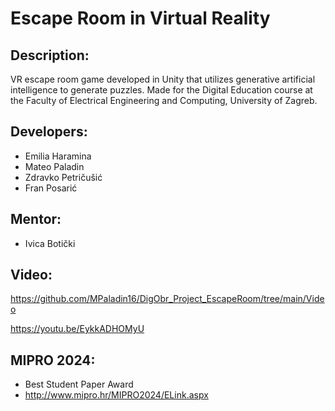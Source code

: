 # Escape Room in Virtual Reality
 
## Description:
VR escape room game developed in Unity that utilizes generative artificial intelligence to generate puzzles.
Made for the Digital Education course at the Faculty of Electrical Engineering and Computing, University of Zagreb.

## Developers:
 - Emilia Haramina
 - Mateo Paladin
 - Zdravko Petričušić
 - Fran Posarić

## Mentor: 
- Ivica Botički

## Video:
https://github.com/MPaladin16/DigObr_Project_EscapeRoom/tree/main/Video

https://youtu.be/EykkADHOMyU

## MIPRO 2024: 
- Best Student Paper Award
- http://www.mipro.hr/MIPRO2024/ELink.aspx
